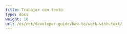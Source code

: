 ```yaml
---
title: Trabajar con texto
type: docs
weight: 10
url: /es/net/developer-guide/how-to/work-with-text/
---
```

